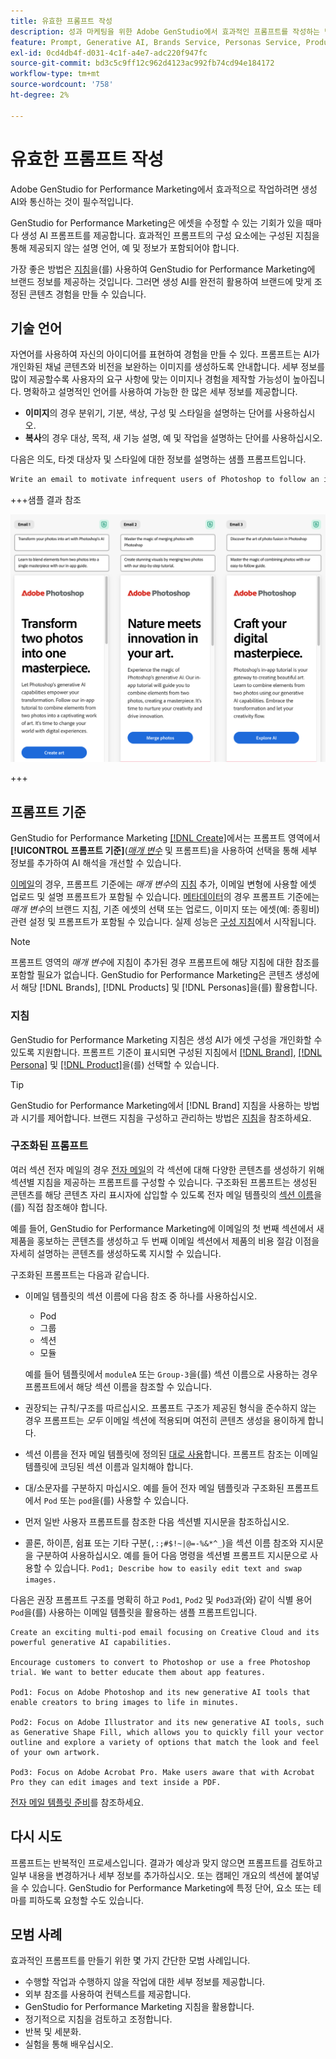 ```yaml
---
title: 유효한 프롬프트 작성
description: 성과 마케팅을 위한 Adobe GenStudio에서 효과적인 프롬프트를 작성하는 방법을 알아봅니다.
feature: Prompt, Generative AI, Brands Service, Personas Service, Products Service, Guidelines
exl-id: 0cd4db4f-d031-4c1f-a4e7-adc220f947fc
source-git-commit: bd3c5c9ff12c962d4123ac992fb74cd94e184172
workflow-type: tm+mt
source-wordcount: '758'
ht-degree: 2%

---
```


# 유효한 프롬프트 작성

Adobe GenStudio for Performance Marketing에서 효과적으로 작업하려면 생성 AI와 통신하는 것이 필수적입니다.

GenStudio for Performance Marketing은 에셋을 수정할 수 있는 기회가 있을 때마다 생성 AI 프롬프트를 제공합니다. 효과적인 프롬프트의 구성 요소에는 구성된 지침을 통해 제공되지 않는 설명 언어, 예 및 정보가 포함되어야 합니다.

가장 좋은 방법은 [지침](/help/user-guide/guidelines/overview.md)을(를) 사용하여 GenStudio for Performance Marketing에 브랜드 정보를 제공하는 것입니다. 그러면 생성 AI를 완전히 활용하여 브랜드에 맞게 조정된 콘텐츠 경험을 만들 수 있습니다.

## 기술 언어

자연어를 사용하여 자신의 아이디어를 표현하여 경험을 만들 수 있다. 프롬프트는 AI가 개인화된 채널 콘텐츠와 비전을 보완하는 이미지를 생성하도록 안내합니다. 세부 정보를 많이 제공할수록 사용자의 요구 사항에 맞는 이미지나 경험을 제작할 가능성이 높아집니다. 명확하고 설명적인 언어를 사용하여 가능한 한 많은 세부 정보를 제공합니다.

- **이미지**&#x200B;의 경우 분위기, 기분, 색상, 구성 및 스타일을 설명하는 단어를 사용하십시오.
- **복사**&#x200B;의 경우 대상, 목적, 새 기능 설명, 예 및 작업을 설명하는 단어를 사용하십시오.

다음은 의도, 타겟 대상자 및 스타일에 대한 정보를 설명하는 샘플 프롬프트입니다.

```bash
Write an email to motivate infrequent users of Photoshop to follow an in-app tutorial that teaches them to combine elements of two photos into a beautiful work of art. Highlight the generative AI capabilities of Photoshop and use references to natural imagery.
```

+++샘플 결과 참조

![생성된 전자 메일 3개](/help/assets/sample-email.png)

+++

## 프롬프트 기준

GenStudio for Performance Marketing [[!DNL Create]](/help/user-guide/create/overview.md)에서는 프롬프트 영역에서 **[!UICONTROL 프롬프트 기준]**([_매개 변수_](/help/user-guide/create/overview.md#parameters) 및 프롬프트)을 사용하여 선택을 통해 세부 정보를 추가하여 AI 해석을 개선할 수 있습니다.

[이메일](/help/user-guide/create/email-experiences.md)의 경우, 프롬프트 기준에는 _매개 변수_&#x200B;의 [지침](/help/user-guide/guidelines/overview.md) 추가, 이메일 변형에 사용할 에셋 업로드 및 설명 프롬프트가 포함될 수 있습니다. [메타데이터](/help/tutorials/create-meta-ad.md)의 경우 프롬프트 기준에는 _매개 변수_&#x200B;의 브랜드 지침, 기존 에셋의 선택 또는 업로드, 이미지 또는 에셋(예: 종횡비) 관련 설정 및 프롬프트가 포함될 수 있습니다. 실제 성능은 [구성 지침](/help/user-guide/guidelines/add-guidelines.md)에서 시작됩니다.

>[!NOTE]
>
>프롬프트 영역의 _매개 변수_&#x200B;에 지침이 추가된 경우 프롬프트에 해당 지침에 대한 참조를 포함할 필요가 없습니다. GenStudio for Performance Marketing은 콘텐츠 생성에서 해당 [!DNL Brands], [!DNL Products] 및 [!DNL Personas]을(를) 활용합니다.

### 지침

GenStudio for Performance Marketing 지침은 생성 AI가 에셋 구성을 개인화할 수 있도록 지원합니다. 프롬프트 기준이 표시되면 구성된 지침에서 [[!DNL Brand]](/help/user-guide/guidelines/brands.md), [[!DNL Persona]](/help/user-guide/guidelines/personas.md) 및 [[!DNL Product]](/help/user-guide/guidelines/products.md)을(를) 선택할 수 있습니다.

>[!TIP]
>
>GenStudio for Performance Marketing에서 [!DNL Brand] 지침을 사용하는 방법과 시기를 제어합니다. 브랜드 지침을 구성하고 관리하는 방법은 [지침](/help/user-guide/guidelines/overview.md)을 참조하세요.

### 구조화된 프롬프트

여러 섹션 전자 메일의 경우 [전자 메일](/help/user-guide/create/email-experiences.md)의 각 섹션에 대해 다양한 콘텐츠를 생성하기 위해 섹션별 지침을 제공하는 프롬프트를 구성할 수 있습니다. 구조화된 프롬프트는 생성된 콘텐츠를 해당 콘텐츠 자리 표시자에 삽입할 수 있도록 전자 메일 템플릿의 [섹션 이름](/help/user-guide/content/email-template.md#multi-section-emails)을(를) 직접 참조해야 합니다.

예를 들어, GenStudio for Performance Marketing에 이메일의 첫 번째 섹션에서 새 제품을 홍보하는 콘텐츠를 생성하고 두 번째 이메일 섹션에서 제품의 비용 절감 이점을 자세히 설명하는 콘텐츠를 생성하도록 지시할 수 있습니다.

구조화된 프롬프트는 다음과 같습니다.

- 이메일 템플릿의 섹션 이름에 다음 참조 중 하나를 사용하십시오.
   - Pod
   - 그룹
   - 섹션
   - 모듈

  예를 들어 템플릿에서 `moduleA` 또는 `Group-3`을(를) 섹션 이름으로 사용하는 경우 프롬프트에서 해당 섹션 이름을 참조할 수 있습니다.

- 권장되는 규칙/구조를 따르십시오. 프롬프트 구조가 제공된 형식을 준수하지 않는 경우 프롬프트는 *모두* 이메일 섹션에 적용되며 여전히 콘텐츠 생성을 용이하게 합니다.
- 섹션 이름을 전자 메일 템플릿에 정의된 [대로 사용](/help/user-guide/content/email-template.md#code-an-email-template)합니다. 프롬프트 참조는 이메일 템플릿에 코딩된 섹션 이름과 일치해야 합니다.
- 대/소문자를 구분하지 마십시오. 예를 들어 전자 메일 템플릿과 구조화된 프롬프트에서 `Pod` 또는 `pod`을(를) 사용할 수 있습니다.
- 먼저 일반 사용자 프롬프트를 참조한 다음 섹션별 지시문을 참조하십시오.
- 콜론, 하이픈, 쉼표 또는 기타 구분(`,:;#$!~|@=-%&*^_`)을 섹션 이름 참조와 지시문을 구분하여 사용하십시오. 예를 들어 다음 명령을 섹션별 프롬프트 지시문으로 사용할 수 있습니다. `Pod1; Describe how to easily edit text and swap images.`

다음은 권장 프롬프트 구조를 명확히 하고 `Pod1`, `Pod2` 및 `Pod3`과(와) 같이 식별 용어 `Pod`을(를) 사용하는 이메일 템플릿을 활용하는 샘플 프롬프트입니다.

```properties
Create an exciting multi-pod email focusing on Creative Cloud and its powerful generative AI capabilities.

Encourage customers to convert to Photoshop or use a free Photoshop trial. We want to better educate them about app features.

Pod1: Focus on Adobe Photoshop and its new generative AI tools that enable creators to bring images to life in minutes.

Pod2: Focus on Adobe Illustrator and its new generative AI tools, such as Generative Shape Fill, which allows you to quickly fill your vector outline and explore a variety of options that match the look and feel of your own artwork.

Pod3: Focus on Adobe Acrobat Pro. Make users aware that with Acrobat Pro they can edit images and text inside a PDF.
```

[전자 메일 템플릿 준비](/help/user-guide/content/email-template.md#code-an-email-template)를 참조하세요.

## 다시 시도

프롬프트는 반복적인 프로세스입니다. 결과가 예상과 맞지 않으면 프롬프트를 검토하고 일부 내용을 변경하거나 세부 정보를 추가하십시오. 또는 캠페인 개요의 섹션에 붙여넣을 수 있습니다. GenStudio for Performance Marketing에 특정 단어, 요소 또는 테마를 피하도록 요청할 수도 있습니다.

## 모범 사례

효과적인 프롬프트를 만들기 위한 몇 가지 간단한 모범 사례입니다.

- 수행할 작업과 수행하지 않을 작업에 대한 세부 정보를 제공합니다.
- 외부 참조를 사용하여 컨텍스트를 제공합니다.
- GenStudio for Performance Marketing 지침을 활용합니다.
- 정기적으로 지침을 검토하고 조정합니다.
- 반복 및 세분화.
- 실험을 통해 배우십시오.
